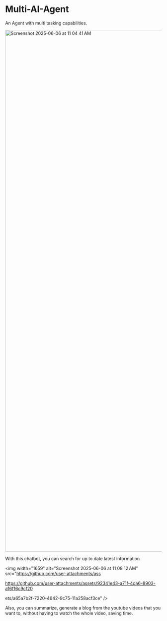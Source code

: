 # Multi-AI-Agent
An Agent with multi tasking capabilities.


<img width="1673" alt="Screenshot 2025-06-06 at 11 04 41 AM" src="https://github.com/user-attachments/assets/38f62570-2423-4b23-95a6-311b3f4bc225" />

With this chatbot, you can search for up to date latest information


<img width="1659" alt="Screenshot 2025-06-06 at 11 08 12 AM" src="https://github.com/user-attachments/ass

https://github.com/user-attachments/assets/92341e43-a71f-4da6-8903-a16f16c9cf20

ets/a65a7b2f-7220-4642-9c75-11a258acf3ce" />


Also, you can summarize, generate a blog from the youtube videos that you want to, without having to watch the whole video, saving time.
